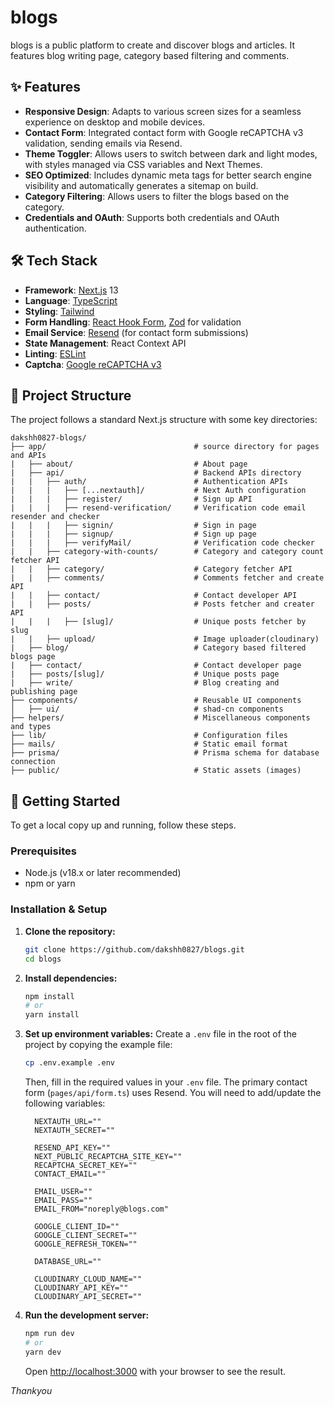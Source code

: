 # blogs

blogs is a public platform to create and discover blogs and articles. It features blog writing page, category based filtering and comments.

## ✨ Features

*   **Responsive Design**: Adapts to various screen sizes for a seamless experience on desktop and mobile devices.
*   **Contact Form**: Integrated contact form with Google reCAPTCHA v3 validation, sending emails via Resend.
*   **Theme Toggler**: Allows users to switch between dark and light modes, with styles managed via CSS variables and Next Themes.
*   **SEO Optimized**: Includes dynamic meta tags for better search engine visibility and automatically generates a sitemap on build.
*   **Category Filtering**: Allows users to filter the blogs based on the category.
*   **Credentials and OAuth**: Supports both credentials and OAuth authentication.

## 🛠️ Tech Stack

*   **Framework**: [Next.js](https://nextjs.org/) 13
*   **Language**: [TypeScript](https://www.typescriptlang.org/)
*   **Styling**: [Tailwind](https://tailwindcss.com/)
*   **Form Handling**: [React Hook Form](https://react-hook-form.com/), [Zod](https://zod.dev/) for validation
*   **Email Service**: [Resend](https://resend.com/) (for contact form submissions)
*   **State Management**: React Context API
*   **Linting**: [ESLint](https://eslint.org/)
*   **Captcha**: [Google reCAPTCHA v3](https://developers.google.com/recaptcha/docs/v3)

## 📂 Project Structure

The project follows a standard Next.js structure with some key directories:

```
dakshh0827-blogs/
├── app/                                 # source directory for pages and APIs
|   ├── about/                           # About page
|   ├── api/                             # Backend APIs directory
|   |   ├── auth/                        # Authentication APIs
|   |   |   ├── [...nextauth]/           # Next Auth configuration
|   |   |   ├── register/                # Sign up API
|   |   |   ├── resend-verification/     # Verification code email resender and checker
|   |   |   ├── signin/                  # Sign in page
|   |   |   ├── signup/                  # Sign up page
|   |   |   ├── verifyMail/              # Verification code checker
|   |   ├── category-with-counts/        # Category and category count fetcher API
|   |   ├── category/                    # Category fetcher API
|   |   ├── comments/                    # Comments fetcher and create API
|   |   ├── contact/                     # Contact developer API
|   |   ├── posts/                       # Posts fetcher and creater API
|   |   |   ├── [slug]/                  # Unique posts fetcher by slug
|   |   ├── upload/                      # Image uploader(cloudinary) 
|   ├── blog/                            # Category based filtered blogs page
|   ├── contact/                         # Contact developer page
|   ├── posts/[slug]/                    # Unique posts page
|   ├── write/                           # Blog creating and publishing page
├── components/                          # Reusable UI components
│   ├── ui/                              # shad-cn components
├── helpers/                             # Miscellaneous components and types
├── lib/                                 # Configuration files
├── mails/                               # Static email format
├── prisma/                              # Prisma schema for database connection
├── public/                              # Static assets (images)
```

## 🚀 Getting Started

To get a local copy up and running, follow these steps.

### Prerequisites

*   Node.js (v18.x or later recommended)
*   npm or yarn

### Installation & Setup

1.  **Clone the repository:**
    ```bash
    git clone https://github.com/dakshh0827/blogs.git
    cd blogs
    ```

2.  **Install dependencies:**
    ```bash
    npm install
    # or
    yarn install
    ```

3.  **Set up environment variables:**
    Create a `.env` file in the root of the project by copying the example file:
    ```bash
    cp .env.example .env
    ```
    Then, fill in the required values in your `.env` file. The primary contact form (`pages/api/form.ts`) uses Resend. You will need to add/update the following variables:

    ```env
      NEXTAUTH_URL=""
      NEXTAUTH_SECRET=""
      
      RESEND_API_KEY=""
      NEXT_PUBLIC_RECAPTCHA_SITE_KEY=""
      RECAPTCHA_SECRET_KEY=""
      CONTACT_EMAIL=""
      
      EMAIL_USER=""
      EMAIL_PASS=""
      EMAIL_FROM="noreply@blogs.com"
      
      GOOGLE_CLIENT_ID=""
      GOOGLE_CLIENT_SECRET=""
      GOOGLE_REFRESH_TOKEN=""

      DATABASE_URL=""
      
      CLOUDINARY_CLOUD_NAME=""
      CLOUDINARY_API_KEY=""
      CLOUDINARY_API_SECRET=""
    ```

4.  **Run the development server:**
    ```bash
    npm run dev
    # or
    yarn dev
    ```
    Open [http://localhost:3000](http://localhost:3000) with your browser to see the result.





*Thankyou*
